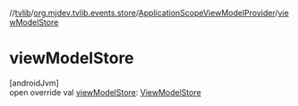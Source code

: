 //[tvlib](../../../index.md)/[org.mjdev.tvlib.events.store](../index.md)/[ApplicationScopeViewModelProvider](index.md)/[viewModelStore](view-model-store.md)

# viewModelStore

[androidJvm]\
open override val [viewModelStore](view-model-store.md): [ViewModelStore](https://developer.android.com/reference/kotlin/androidx/lifecycle/ViewModelStore.html)
